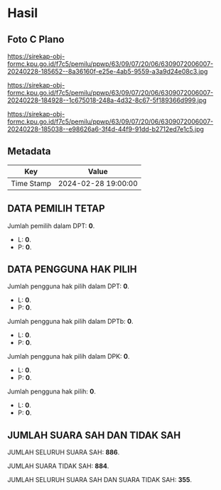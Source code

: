 # Hasil

## Foto C Plano

https://sirekap-obj-formc.kpu.go.id/f7c5/pemilu/ppwp/63/09/07/20/06/6309072006007-20240228-185652--8a36160f-e25e-4ab5-9559-a3a9d24e08c3.jpg

https://sirekap-obj-formc.kpu.go.id/f7c5/pemilu/ppwp/63/09/07/20/06/6309072006007-20240228-184928--1c675018-248a-4d32-8c67-5f189366d999.jpg

https://sirekap-obj-formc.kpu.go.id/f7c5/pemilu/ppwp/63/09/07/20/06/6309072006007-20240228-185038--e98626a6-3f4d-44f9-91dd-b2712ed7e1c5.jpg


## Metadata

| Key        | Value               |
| ---------- | ------------------- |
| Time Stamp | 2024-02-28 19:00:00 |


## DATA PEMILIH TETAP

Jumlah pemilih dalam DPT: **0**.
 * L: **0**.
 * P: **0**.

## DATA PENGGUNA HAK PILIH

Jumlah pengguna hak pilih dalam DPT: **0**.
 * L: **0**.
 * P: **0**.

Jumlah pengguna hak pilih dalam DPTb: **0**.
 * L: **0**.
 * P: **0**.

Jumlah pengguna hak pilih dalam DPK: **0**.
 * L: **0**.
 * P: **0**.

Jumlah pengguna hak pilih: **0**.
 * L: **0**.
 * P: **0**.

## JUMLAH SUARA SAH DAN TIDAK SAH

JUMLAH SELURUH SUARA SAH: **886**.

JUMLAH SUARA TIDAK SAH: **884**.

JUMLAH SELURUH SUARA SAH DAN SUARA TIDAK SAH: **355**.


